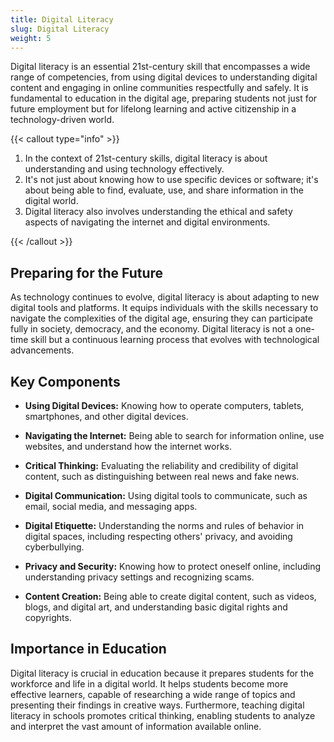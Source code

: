 ```yaml
---
title: Digital Literacy
slug: Digital Literacy
weight: 5
---
```


Digital literacy is an essential 21st-century skill that encompasses a wide range of competencies, from using digital devices to understanding digital content and engaging in online communities respectfully and safely. It is fundamental to education in the digital age, preparing students not just for future employment but for lifelong learning and active citizenship in a technology-driven world.


{{< callout type="info" >}}

1. In the context of 21st-century skills, digital literacy is about understanding and using technology effectively. 
2. It's not just about knowing how to use specific devices or software; it's about being able to find, evaluate, use, and share information in the digital world. 
3. Digital literacy also involves understanding the ethical and safety aspects of navigating the internet and digital environments.

{{< /callout >}}

## Preparing for the Future

As technology continues to evolve, digital literacy is about adapting to new digital tools and platforms. It equips individuals with the skills necessary to navigate the complexities of the digital age, ensuring they can participate fully in society, democracy, and the economy. Digital literacy is not a one-time skill but a continuous learning process that evolves with technological advancements.

## Key Components

- **Using Digital Devices:** Knowing how to operate computers, tablets, smartphones, and other digital devices.

- **Navigating the Internet:** Being able to search for information online, use websites, and understand how the internet works.

- **Critical Thinking:** Evaluating the reliability and credibility of digital content, such as distinguishing between real news and fake news.

- **Digital Communication:** Using digital tools to communicate, such as email, social media, and messaging apps.

- **Digital Etiquette:** Understanding the norms and rules of behavior in digital spaces, including respecting others' privacy, and avoiding cyberbullying.

- **Privacy and Security:** Knowing how to protect oneself online, including understanding privacy settings and recognizing scams.

- **Content Creation:** Being able to create digital content, such as videos, blogs, and digital art, and understanding basic digital rights and copyrights.

## Importance in Education

Digital literacy is crucial in education because it prepares students for the workforce and life in a digital world. It helps students become more effective learners, capable of researching a wide range of topics and presenting their findings in creative ways. Furthermore, teaching digital literacy in schools promotes critical thinking, enabling students to analyze and interpret the vast amount of information available online.

